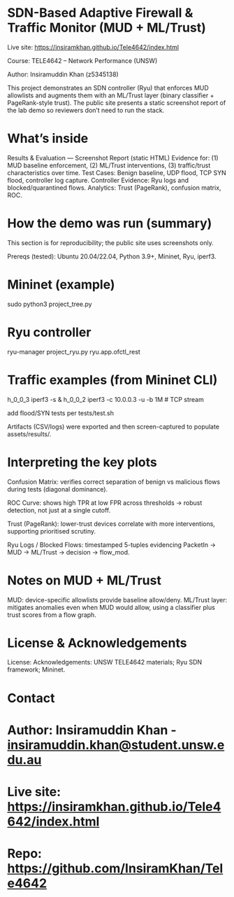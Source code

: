 # SDN-Based Adaptive Firewall & Traffic Monitor (MUD + ML/Trust)


Live site: https://insiramkhan.github.io/Tele4642/index.html

Course: TELE4642 – Network Performance (UNSW)

Author: Insiramuddin Khan (z5345138)


This project demonstrates an SDN controller (Ryu) that enforces MUD allowlists and augments them with an ML/Trust layer (binary classifier + PageRank-style trust). The public site presents a static screenshot report of the lab demo so reviewers don’t need to run the stack.



# What’s inside

Results & Evaluation — Screenshot Report (static HTML)
Evidence for: (1) MUD baseline enforcement, (2) ML/Trust interventions, (3) traffic/trust characteristics over time.
Test Cases: Benign baseline, UDP flood, TCP SYN flood, controller log capture.
Controller Evidence: Ryu logs and blocked/quarantined flows.
Analytics: Trust (PageRank), confusion matrix, ROC.



# How the demo was run (summary)

This section is for reproducibility; the public site uses screenshots only.

Prereqs (tested): Ubuntu 20.04/22.04, Python 3.9+, Mininet, Ryu, iperf3.

# Mininet (example)
sudo python3 project_tree.py

# Ryu controller
ryu-manager project_ryu.py ryu.app.ofctl_rest

# Traffic examples (from Mininet CLI)

h_0_0_3 iperf3 -s &
h_0_0_2 iperf3 -c 10.0.0.3 -u -b 1M        # TCP stream

add flood/SYN tests per tests/test.sh

Artifacts (CSV/logs) were exported and then screen-captured to populate assets/results/.




# Interpreting the key plots

Confusion Matrix: verifies correct separation of benign vs malicious flows during tests (diagonal dominance).

ROC Curve: shows high TPR at low FPR across thresholds → robust detection, not just at a single cutoff.

Trust (PageRank): lower-trust devices correlate with more interventions, supporting prioritised scrutiny.

Ryu Logs / Blocked Flows: timestamped 5-tuples evidencing PacketIn → MUD → ML/Trust → decision → flow_mod.


# Notes on MUD + ML/Trust

MUD: device-specific allowlists provide baseline allow/deny.
ML/Trust layer: mitigates anomalies even when MUD would allow, using a classifier plus trust scores from a flow graph.

 
# License & Acknowledgements
License: 
Acknowledgements: UNSW TELE4642 materials; Ryu SDN framework; Mininet.

# Contact

# Author: Insiramuddin Khan - insiramuddin.khan@student.unsw.edu.au

# Live site: https://insiramkhan.github.io/Tele4642/index.html
# Repo: https://github.com/InsiramKhan/Tele4642
